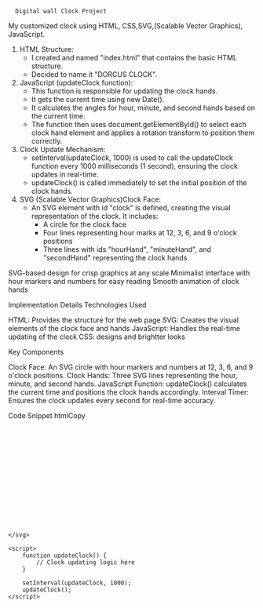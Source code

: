 
      Digital wall Clock Project
 My customized clock using HTML, CSS,SVG,(Scalable Vector Graphics), JavaScript. 
1. HTML Structure:
    * I created and named "index.html" that contains the basic HTML structure.
    * Decided to name it "DORCUS CLOCK".
2. JavaScript (updateClock function):
    * This function is responsible for updating the clock hands.
    * It gets the current time using new Date().
    * It calculates the angles for hour, minute, and second hands based on the current time.
    * The function then uses document.getElementById() to select each clock hand element and applies a rotation transform to position them correctly.
3. Clock Update Mechanism:
    * setInterval(updateClock, 1000) is used to call the updateClock function every 1000 milliseconds (1 second), ensuring the clock updates in real-time.
    * updateClock() is called immediately to set the initial position of the clock hands.
4. SVG (Scalable Vector Graphics)Clock Face:
    * An SVG element with id "clock" is defined, creating the visual representation of the clock.
     It includes:
        * A circle for the clock face
        * Four lines representing hour marks at 12, 3, 6, and 9 o'clock positions
        * Three lines with ids "hourHand", "minuteHand", and "secondHand" representing the clock hands

SVG-based design for crisp graphics at any scale
Minimalist interface with hour markers and numbers for easy reading
Smooth animation of clock hands

Implementation Details
Technologies Used

HTML: Provides the structure for the web page
SVG: Creates the visual elements of the clock face and hands
JavaScript: Handles the real-time updating of the clock
CSS: designs and brightter looks

Key Components

Clock Face: An SVG circle with hour markers and numbers at 12, 3, 6, and 9 o'clock positions.
Clock Hands: Three SVG lines representing the hour, minute, and second hands.
JavaScript Function: updateClock() calculates the current time and positions the clock hands accordingly.
Interval Timer: Ensures the clock updates every second for real-time accuracy.

Code Snippet
htmlCopy<!DOCTYPE html>
<html lang="en">
<head>
    <meta charset="UTF-8">
    <meta name="viewport" content="width=device-width, initial-scale=1.0">
    <title>DORCUS CLOCK</title>
</head>
<body>
    <svg id="clock" width="200" height="200" viewBox="0 0 100 100">
        
    </svg>

    <script>
        function updateClock() {
            // Clock updating logic here
        }

        setInterval(updateClock, 1000);
        updateClock();
    </script>
</body>
</html>


